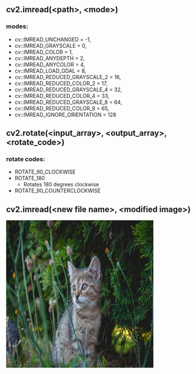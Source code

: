 ## cv2.imread(\<path>, \<mode>)
### modes:
- cv::IMREAD_UNCHANGED = -1,
- cv::IMREAD_GRAYSCALE = 0,
- cv::IMREAD_COLOR = 1,
- cv::IMREAD_ANYDEPTH = 2,
- cv::IMREAD_ANYCOLOR = 4,
- cv::IMREAD_LOAD_GDAL = 8,
- cv::IMREAD_REDUCED_GRAYSCALE_2 = 16,
- cv::IMREAD_REDUCED_COLOR_2 = 17,
- cv::IMREAD_REDUCED_GRAYSCALE_4 = 32,
- cv::IMREAD_REDUCED_COLOR_4 = 33,
- cv::IMREAD_REDUCED_GRAYSCALE_8 = 64,
- cv::IMREAD_REDUCED_COLOR_8 = 65,
- cv::IMREAD_IGNORE_ORIENTATION = 128

## cv2.rotate(\<input_array>, \<output_array>, \<rotate_code>)
### rotate codes:
- ROTATE_90_CLOCKWISE
- ROTATE_180 
    - Rotates 180 degrees clockwise
- ROTATE_90_COUNTERCLOCKWISE 

## cv2.imread(\<new file name\>, \<modified image\>)
<img src="new_img.png"/>